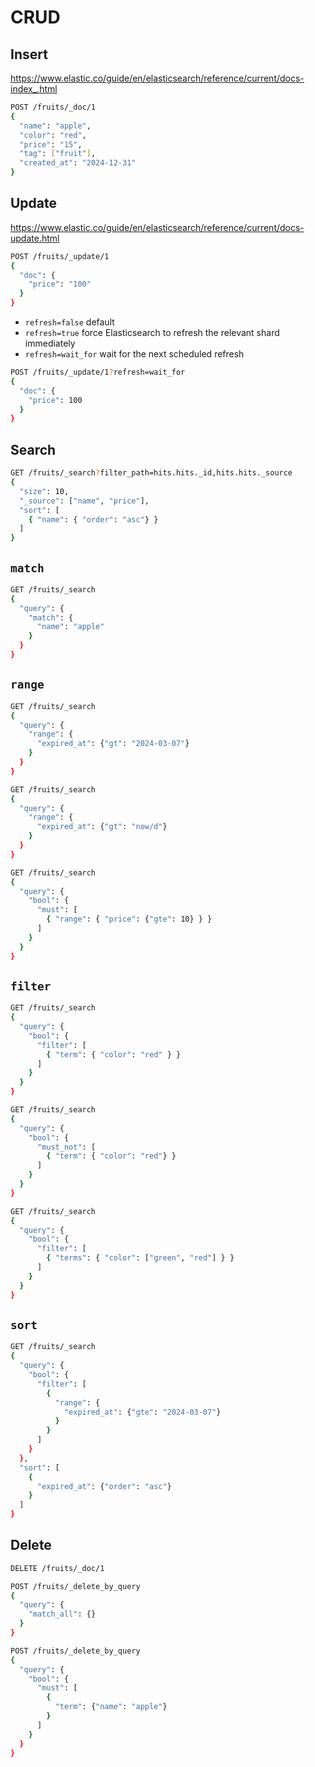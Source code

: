 # CRUD

## Insert

https://www.elastic.co/guide/en/elasticsearch/reference/current/docs-index_.html

```sh
POST /fruits/_doc/1
{
  "name": "apple",
  "color": "red",
  "price": "15",
  "tag": ["fruit"],
  "created_at": "2024-12-31"
}
```

## Update

https://www.elastic.co/guide/en/elasticsearch/reference/current/docs-update.html

```sh
POST /fruits/_update/1
{
  "doc": {
    "price": "100"
  }
}
```

* `refresh=false` default
* `refresh=true` force Elasticsearch to refresh the relevant shard immediately
* `refresh=wait_for` wait for the next scheduled refresh

```sh
POST /fruits/_update/1?refresh=wait_for
{
  "doc": {
    "price": 100
  }
}
```

## Search

```sh
GET /fruits/_search?filter_path=hits.hits._id,hits.hits._source
{
  "size": 10,
  "_source": ["name", "price"],
  "sort": [
    { "name": { "order": "asc"} }
  ]
}
```

## `match`

```sh
GET /fruits/_search
{
  "query": {
    "match": {
      "name": "apple"
    }
  }
}
```

## `range`

```sh
GET /fruits/_search
{
  "query": {
    "range": {
      "expired_at": {"gt": "2024-03-07"}
    }
  }
}
```

```sh
GET /fruits/_search
{
  "query": {
    "range": {
      "expired_at": {"gt": "now/d"}
    }
  }
}
```

```sh
GET /fruits/_search
{
  "query": {
    "bool": {
      "must": [
        { "range": { "price": {"gte": 10} } }
      ]
    }
  }
}
```

## `filter`

```sh
GET /fruits/_search
{
  "query": {
    "bool": {
      "filter": [
        { "term": { "color": "red" } }
      ]
    }
  }
}
```

```sh
GET /fruits/_search
{
  "query": {
    "bool": {
      "must_not": [
        { "term": { "color": "red"} }
      ]
    }
  }
}
```

```sh
GET /fruits/_search
{
  "query": {
    "bool": {
      "filter": [
        { "terms": { "color": ["green", "red"] } }
      ]
    }
  }
}
```

## `sort`

```sh
GET /fruits/_search
{
  "query": {
    "bool": {
      "filter": [
        {
          "range": {
            "expired_at": {"gte": "2024-03-07"}
          }
        }
      ]
    }
  },
  "sort": [
    {
      "expired_at": {"order": "asc"}
    }
  ]
}
```

## Delete

```sh
DELETE /fruits/_doc/1
```

```sh
POST /fruits/_delete_by_query
{
  "query": {
    "match_all": {}
  }
}
```

```sh
POST /fruits/_delete_by_query
{
  "query": {
    "bool": {
      "must": [
        {
          "term": {"name": "apple"}
        }
      ]
    }
  }
}
```
